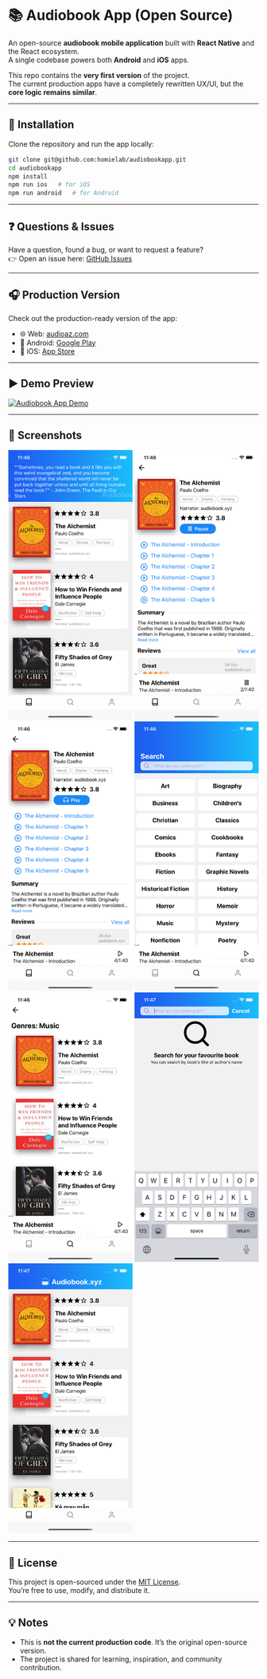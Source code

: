 # 📚 Audiobook App (Open Source)

An open-source **audiobook mobile application** built with **React Native** and the React ecosystem.  
A single codebase powers both **Android** and **iOS** apps.

This repo contains the **very first version** of the project.  
The current production apps have a completely rewritten UX/UI, but the **core logic remains similar**.

---

## 🚀 Installation

Clone the repository and run the app locally:

```bash
git clone git@github.com:homielab/audiobookapp.git
cd audiobookapp
npm install
npm run ios   # for iOS
npm run android   # for Android
```

---

## ❓ Questions & Issues

Have a question, found a bug, or want to request a feature?  
👉 Open an issue here: [GitHub Issues](https://github.com/homielab/audiobookapp/issues)

---

## 🎧 Production Version

Check out the production-ready version of the app:

- 🌐 Web: [audioaz.com](https://audioaz.com/)
- 📱 Android: [Google Play](https://play.google.com/store/apps/details?id=app.sachnoi)
- 🍎 iOS: [App Store](https://apps.apple.com/us/app/id1453643910)

---

## ▶️ Demo Preview

[![Audiobook App Demo](http://img.youtube.com/vi/GT63VkgRins/0.jpg)](http://www.youtube.com/watch?feature=player_embedded&v=GT63VkgRins)

---

## 📸 Screenshots

<p float="left">
  <img src="https://raw.githubusercontent.com/homielab/audiobookapp/main/screenshots/1.png" width="250" />
  <img src="https://raw.githubusercontent.com/homielab/audiobookapp/main/screenshots/2.png" width="250" />
  <img src="https://raw.githubusercontent.com/homielab/audiobookapp/main/screenshots/3.png" width="250" />
  <img src="https://raw.githubusercontent.com/homielab/audiobookapp/main/screenshots/4.png" width="250" />
  <img src="https://raw.githubusercontent.com/homielab/audiobookapp/main/screenshots/5.png" width="250" />
  <img src="https://raw.githubusercontent.com/homielab/audiobookapp/main/screenshots/6.png" width="250" />
  <img src="https://raw.githubusercontent.com/homielab/audiobookapp/main/screenshots/7.png" width="250" />
</p>

---

## 📜 License

This project is open-sourced under the [MIT License](LICENSE).  
You’re free to use, modify, and distribute it.

---

## 💡 Notes

- This is **not the current production code**. It’s the original open-source version.
- The project is shared for learning, inspiration, and community contribution.
